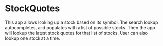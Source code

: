 # StockQuotes
This app allows looking up a stock based on its symbol.  The search lookup autocompletes, and populates with a list of possible stocks.  Then the app will lookup the latest stock quotes for that list of stocks.  User can also lookup one stock at a time.

